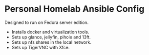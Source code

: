 # Personal Homelab Ansible Config 

Designed to run on Fedora server edition.

- Installs docker and virtualization tools.
- Sets up glance, jellyfin, pihole and 13ft.
- Sets up nfs shares in the local network.
- Sets up TigerVNC with Xfce.
